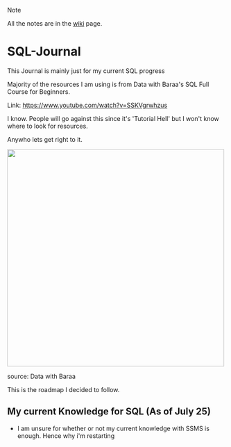 >[!NOTE]
> All the notes are in the [wiki](https://github.com/muchcauliflower/SQL-Journal/wiki) page.
# SQL-Journal
This Journal is mainly just for my current SQL progress

Majority of the resources I am using is from Data with Baraa's SQL Full Course for Beginners.

Link: https://www.youtube.com/watch?v=SSKVgrwhzus

I know. People will go against this since it's 'Tutorial Hell' but I won't know where to look for resources.

Anywho lets get right to it.

<img src="https://github.com/user-attachments/assets/b430e5ae-f494-43dc-bb64-0f60b62b87fd" width="500" />

source: Data with Baraa

This is the roadmap I decided to follow.

## My current Knowledge for SQL (As of July 25)
- I am unsure for whether or not my current knowledge with SSMS is enough. Hence why i'm restarting


